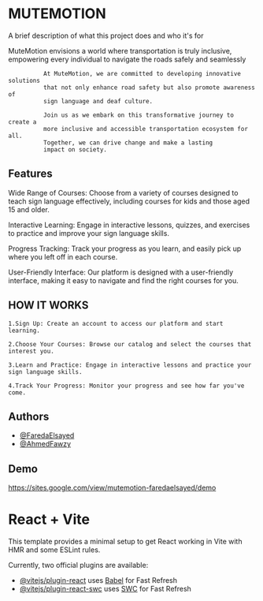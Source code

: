 
# MUTEMOTION 

A brief description of what this project does and who it's for

MuteMotion envisions a world where transportation is truly
              inclusive, empowering every individual to navigate the roads
              safely and seamlessly
             
              At MuteMotion, we are committed to developing innovative solutions
              that not only enhance road safety but also promote awareness of
              sign language and deaf culture.
             
              Join us as we embark on this transformative journey to create a
              more inclusive and accessible transportation ecosystem for all.
              Together, we can drive change and make a lasting
              impact on society.

              
## Features

Wide Range of Courses: Choose from a variety of courses designed to teach sign language effectively, including courses for kids and those aged 15 and older.

Interactive Learning: Engage in interactive lessons, quizzes, and exercises to practice and improve your sign language skills.

Progress Tracking: Track your progress as you learn, and easily pick up where you left off in each course.

User-Friendly Interface: Our platform is designed with a user-friendly interface, making it easy to navigate and find the right courses for you.



## HOW IT WORKS
    1.Sign Up: Create an account to access our platform and start learning.

    2.Choose Your Courses: Browse our catalog and select the courses that interest you.

    3.Learn and Practice: Engage in interactive lessons and practice your sign language skills.

    4.Track Your Progress: Monitor your progress and see how far you've come.
## Authors

- [@FaredaElsayed](https://github.com/FaredaElsayed)
- [@AhmedFawzy](https://github.com/AhmedFawzy2001)


## Demo

https://sites.google.com/view/mutemotion-faredaelsayed/demo



# React + Vite

This template provides a minimal setup to get React working in Vite with HMR and some ESLint rules.

Currently, two official plugins are available:

- [@vitejs/plugin-react](https://github.com/vitejs/vite-plugin-react/blob/main/packages/plugin-react/README.md) uses [Babel](https://babeljs.io/) for Fast Refresh
- [@vitejs/plugin-react-swc](https://github.com/vitejs/vite-plugin-react-swc) uses [SWC](https://swc.rs/) for Fast Refresh
